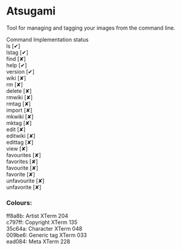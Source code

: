 Atsugami
========
Tool for managing and tagging your images from the command line.

Command		Implementation status  
 ls		[✔]  
 lstag		[✔]  
 find		[✘]  
 help		[✔]  
 version	[✔]  
 wiki		[✘]  
 rm		[✘]  
 delete		[✘]  
 rmwiki		[✘]  
 rmtag		[✘]  
 import		[✘]  
 mkwiki		[✘]  
 mktag		[✘]  
 edit		[✘]  
 editwiki	[✘]  
 edittag	[✘]  
 view		[✘]  
 favourites	[✘]  
 favorites	[✘]  
 favourite	[✘]  
 favorite	[✘]  
 unfavourite	[✘]  
 unfavorite	[✘]  

### Colours:
ff8a8b: Artist		XTerm 204  
c797ff: Copyright	XTerm 135  
35c64a: Character	XTerm 048  
009be6: Generic tag	XTerm 033  
ead084: Meta		XTerm 228  
